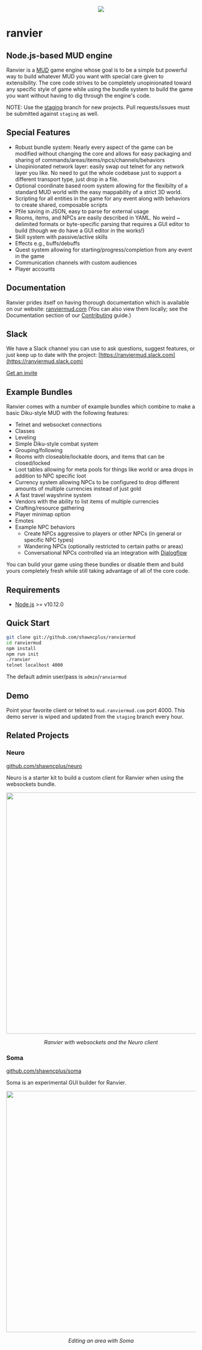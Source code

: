 <p align="center"><img class="readme-logo" src="https://raw.githubusercontent.com/shawncplus/ranviermud/staging/resources/logo.png"></p>

# ranvier

## Node.js-based MUD engine

Ranvier is a [MUD](https://en.wikipedia.org/wiki/MUD) game engine whose goal is to be a simple but powerful way to build whatever MUD you want with special care given to extensibility. The core code strives to be completely unopinionated toward any specific style of game while using the bundle system to build the game you want without having to dig through the engine's code.

NOTE: Use the [staging](https://github.com/shawncplus/ranviermud/tree/staging) branch for new projects. Pull requests/issues must be submitted against `staging` as well.

## Special Features

* Robust bundle system: Nearly every aspect of the game can be modified without changing the core and allows for easy
  packaging and sharing of commands/areas/items/npcs/channels/behaviors
* Unopinionated network layer: easily swap out telnet for any network layer you like. No need to gut the whole codebase
  just to support a different transport type, just drop in a file.
* Optional coordinate based room system allowing for the flexibilty of a standard MUD world with the easy mappability of
  a strict 3D world.
* Scripting for all entities in the game for any event along with behaviors to create shared, composable scripts
* Pfile saving in JSON, easy to parse for external usage
* Rooms, items, and NPCs are easily described in YAML. No weird ~ delimited formats or byte-specific parsing that requires a
  GUI editor to build (though we do have a GUI editor in the works!)
* Skill system with passive/active skills
* Effects e.g., buffs/debuffs
* Quest system allowing for starting/progress/completion from any event in the game
* Communication channels with custom audiences
* Player accounts

## Documentation

Ranvier prides itself on having thorough documentation which is available on our website: [ranviermud.com](http://www.ranviermud.com)
(You can also view them locally; see the Documentation section of our [Contributing](http://www.ranviermud.com/contributing/#documentation) guide.)

## Slack

We have a Slack channel you can use to ask questions, suggest features, or just keep up to date with the project: [https://ranviermud.slack.com](https://ranviermud.slack.com)

[Get an invite](https://join.slack.com/t/ranviermud/shared_invite/enQtMzczMDU3MDkxODc5LWVjZmUwNjBmNGFjYjZjOTM2OTcyMDMzZTJjZmNlOWZjNWJmNjVmMTg4ODFmOWQ3Yjg2Y2U5OTIyYTgyZTE2ZTA)


## Example Bundles

Ranvier comes with a number of example bundles which combine to make a basic Diku-style MUD with the following
features:

* Telnet and websocket connections
* Classes
* Leveling
* Simple Diku-style combat system
* Grouping/following
* Rooms with closeable/lockable doors, and items that can be closed/locked
* Loot tables allowing for meta pools for things like world or area drops in addition to NPC specific loot
* Currency system allowing NPCs to be configured to drop different amounts of multiple currencies instead of just gold
* A fast travel wayshrine system
* Vendors with the ability to list items of multiple currencies
* Crafting/resource gathering
* Player minimap option
* Emotes
* Example NPC behaviors
  * Create NPCs aggressive to players or other NPCs (in general or specific NPC types)
  * Wandering NPCs (optionally restricted to certain paths or areas)
  * Conversational NPCs controlled via an integration with [Dialogflow](https://dialogflow.com)

You can build your game using these bundles or disable them and build yours completely fresh while still taking
advantage of all of the core code.

## Requirements

* [Node.js](https://nodejs.org) >= v10.12.0

## Quick Start

```sh
git clone git://github.com/shawncplus/ranviermud
cd ranviermud
npm install
npm run init
./ranvier
telnet localhost 4000
```

The default admin user/pass is `admin`/`ranviermud`

## Demo

Point your favorite client or telnet to `mud.ranviermud.com` port 4000. This demo server is wiped and updated from the `staging` branch every hour.

## Related Projects

### Neuro

[github.com/shawncplus/neuro](https://github.com/shawncplus/neuro)

Neuro is a starter kit to build a custom client for Ranvier when using the websockets bundle.

<p align="center">
  <img width="640" src="https://raw.githubusercontent.com/shawncplus/neuro/master/assets/demo.gif" />
</p>
<div style="text-align: center"><em>Ranvier with websockets and the Neuro client</em></div>

### Soma

[github.com/shawncplus/soma](https://github.com/shawncplus/soma)

Soma is an experimental GUI builder for Ranvier.

<p align="center">
  <img width="640" src="https://raw.githubusercontent.com/shawncplus/soma/master/assets/screenshot.png" />
</p>
<div style="text-align: center"><em>Editing an area with Soma</em></div>
